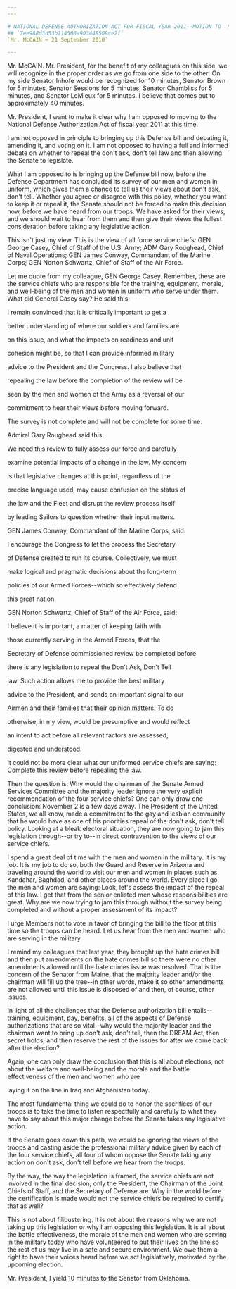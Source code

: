 ```yaml
---
---

# NATIONAL DEFENSE AUTHORIZATION ACT FOR FISCAL YEAR 2011--MOTION TO  PROCEED
## `7ee988d3d53b114508a903448509ce2f`
`Mr. McCAIN — 21 September 2010`

---
```



Mr. McCAIN. Mr. President, for the benefit of my colleagues on this 
side, we will recognize in the proper order as we go from one side to 
the other: On my side Senator Inhofe would be recognized for 10 
minutes, Senator Brown for 5 minutes, Senator Sessions for 5 minutes, 
Senator Chambliss for 5 minutes, and Senator LeMieux for 5 minutes. I 
believe that comes out to approximately 40 minutes.

Mr. President, I want to make it clear why I am opposed to moving to 
the National Defense Authorization Act of fiscal year 2011 at this 
time.

I am not opposed in principle to bringing up this Defense bill and 
debating it, amending it, and voting on it. I am not opposed to having 
a full and informed debate on whether to repeal the don't ask, don't 
tell law and then allowing the Senate to legislate.

What I am opposed to is bringing up the Defense bill now, before the 
Defense Department has concluded its survey of our men and women in 
uniform, which gives them a chance to tell us their views about don't 
ask, don't tell. Whether you agree or disagree with this policy, 
whether you want to keep it or repeal it, the Senate should not be 
forced to make this decision now, before we have heard from our troops. 
We have asked for their views, and we should wait to hear from them and 
then give their views the fullest consideration before taking any 
legislative action.

This isn't just my view. This is the view of all force service 
chiefs: GEN George Casey, Chief of Staff of the U.S. Army; ADM Gary 
Roughead, Chief of Naval Operations; GEN James Conway, Commandant of 
the Marine Corps; GEN Norton Schwartz, Chief of Staff of the Air Force.

Let me quote from my colleague, GEN George Casey. Remember, these are 
the service chiefs who are responsible for the training, equipment, 
morale, and well-being of the men and women in uniform who serve under 
them. What did General Casey say? He said this:




 I remain convinced that it is critically important to get a 


 better understanding of where our soldiers and families are 


 on this issue, and what the impacts on readiness and unit 


 cohesion might be, so that I can provide informed military 


 advice to the President and the Congress. I also believe that 


 repealing the law before the completion of the review will be 


 seen by the men and women of the Army as a reversal of our 


 commitment to hear their views before moving forward.


The survey is not complete and will not be complete for some time.

Admiral Gary Roughead said this:




 We need this review to fully assess our force and carefully 


 examine potential impacts of a change in the law. My concern 


 is that legislative changes at this point, regardless of the 


 precise language used, may cause confusion on the status of 


 the law and the Fleet and disrupt the review process itself 


 by leading Sailors to question whether their input matters.


GEN James Conway, Commandant of the Marine Corps, said:




 I encourage the Congress to let the process the Secretary 


 of Defense created to run its course. Collectively, we must 


 make logical and pragmatic decisions about the long-term 


 policies of our Armed Forces--which so effectively defend 


 this great nation.


GEN Norton Schwartz, Chief of Staff of the Air Force, said:




 I believe it is important, a matter of keeping faith with 


 those currently serving in the Armed Forces, that the 


 Secretary of Defense commissioned review be completed before 


 there is any legislation to repeal the Don't Ask, Don't Tell 


 law. Such action allows me to provide the best military 


 advice to the President, and sends an important signal to our 


 Airmen and their families that their opinion matters. To do 


 otherwise, in my view, would be presumptive and would reflect 


 an intent to act before all relevant factors are assessed, 


 digested and understood.


It could not be more clear what our uniformed service chiefs are 
saying: Complete this review before repealing the law.

Then the question is: Why would the chairman of the Senate Armed 
Services Committee and the majority leader ignore the very explicit 
recommendation of the four service chiefs? One can only draw one 
conclusion: November 2 is a few days away. The President of the United 
States, we all know, made a commitment to the gay and lesbian community 
that he would have as one of his priorities repeal of the don't ask, 
don't tell policy. Looking at a bleak electoral situation, they are now 
going to jam this legislation through--or try to--in direct 
contravention to the views of our service chiefs.

I spend a great deal of time with the men and women in the military. 
It is my job. It is my job to do so, both the Guard and Reserve in 
Arizona and traveling around the world to visit our men and women in 
places such as Kandahar, Baghdad, and other places around the world. 
Every place I go, the men and women are saying: Look, let's assess the 
impact of the repeal of this law. I get that from the senior enlisted 
men whose responsibilities are great. Why are we now trying to jam this 
through without the survey being completed and without a proper 
assessment of its impact?

I urge Members not to vote in favor of bringing the bill to the floor 
at this time so the troops can be heard. Let us hear from the men and 
women who are serving in the military.

I remind my colleagues that last year, they brought up the hate 
crimes bill and then put amendments on the hate crimes bill so there 
were no other amendments allowed until the hate crimes issue was 
resolved. That is the concern of the Senator from Maine, that the 
majority leader and/or the chairman will fill up the tree--in other 
words, make it so other amendments are not allowed until this issue is 
disposed of and then, of course, other issues.

In light of all the challenges that the Defense authorization bill 
entails--training, equipment, pay, benefits, all of the aspects of 
Defense authorizations that are so vital--why would the majority leader 
and the chairman want to bring up don't ask, don't tell, then the DREAM 
Act, then secret holds, and then reserve the rest of the issues for 
after we come back after the election?

Again, one can only draw the conclusion that this is all about 
elections, not about the welfare and well-being and the morale and the 
battle effectiveness of the men and women who are


laying it on the line in Iraq and Afghanistan today.

The most fundamental thing we could do to honor the sacrifices of our 
troops is to take the time to listen respectfully and carefully to what 
they have to say about this major change before the Senate takes any 
legislative action.

If the Senate goes down this path, we would be ignoring the views of 
the troops and casting aside the professional military advice given by 
each of the four service chiefs, all four of whom oppose the Senate 
taking any action on don't ask, don't tell before we hear from the 
troops.

By the way, the way the legislation is framed, the service chiefs are 
not involved in the final decision; only the President, the Chairman of 
the Joint Chiefs of Staff, and the Secretary of Defense are. Why in the 
world before the certification is made would not the service chiefs be 
required to certify that as well?

This is not about filibustering. It is not about the reasons why we 
are not taking up this legislation or why I am opposing this 
legislation. It is all about the battle effectiveness, the morale of 
the men and women who are serving in the military today who have 
volunteered to put their lives on the line so the rest of us may live 
in a safe and secure environment. We owe them a right to have their 
voices heard before we act legislatively, motivated by the upcoming 
election.

Mr. President, I yield 10 minutes to the Senator from Oklahoma.